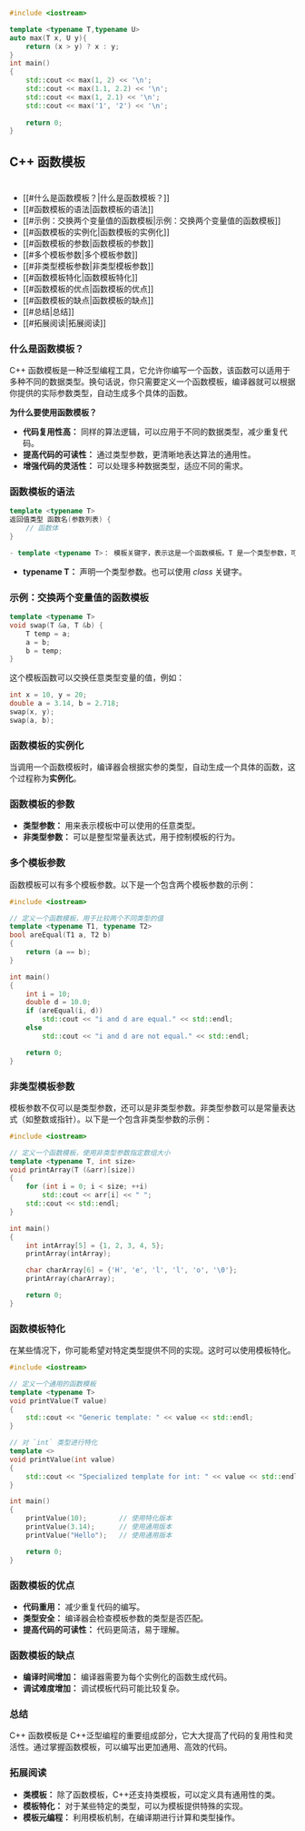 
```cpp
#include <iostream>

template <typename T,typename U>
auto max(T x, U y){
    return (x > y) ? x : y;
}
int main()
{
    std::cout << max(1, 2) << '\n';
    std::cout << max(1.1, 2.2) << '\n';
    std::cout << max(1, 2.1) << '\n';
    std::cout << max('1', '2') << '\n';
 
    return 0;
}
```

## C++ 函数模板  
# 
- [[#什么是函数模板？|什么是函数模板？]]
- [[#函数模板的语法|函数模板的语法]]
- [[#示例：交换两个变量值的函数模板|示例：交换两个变量值的函数模板]]
- [[#函数模板的实例化|函数模板的实例化]]
- [[#函数模板的参数|函数模板的参数]]
- [[#多个模板参数|多个模板参数]]
- [[#非类型模板参数|非类型模板参数]]
- [[#函数模板特化|函数模板特化]]
- [[#函数模板的优点|函数模板的优点]]
- [[#函数模板的缺点|函数模板的缺点]]
- [[#总结|总结]]
- [[#拓展阅读|拓展阅读]]
### 什么是函数模板？

C++ 函数模板是一种泛型编程工具，它允许你编写一个函数，该函数可以适用于多种不同的数据类型。换句话说，你只需要定义一个函数模板，编译器就可以根据你提供的实际参数类型，自动生成多个具体的函数。

**为什么要使用函数模板？**

- **代码复用性高：** 同样的算法逻辑，可以应用于不同的数据类型，减少重复代码。
- **提高代码的可读性：** 通过类型参数，更清晰地表达算法的通用性。
- **增强代码的灵活性：** 可以处理多种数据类型，适应不同的需求。

### 函数模板的语法

```C++
template <typename T>
返回值类型 函数名(参数列表) {
    // 函数体
}
```

```C++
- template <typename T>： 模板关键字，表示这是一个函数模板。T 是一个类型参数，可以代表任意数据类型。
```
- **typename T：** 声明一个类型参数。也可以使用 *class* 关键字。

### 示例：交换两个变量值的函数模板

```C++
template <typename T>
void swap(T &a, T &b) {
    T temp = a;
    a = b;
    b = temp;
}
```

这个模板函数可以交换任意类型变量的值，例如：

```C++
int x = 10, y = 20;
double a = 3.14, b = 2.718;
swap(x, y);
swap(a, b);
```

### 函数模板的实例化

当调用一个函数模板时，编译器会根据实参的类型，自动生成一个具体的函数，这个过程称为**实例化**。

### 函数模板的参数

- **类型参数：** 用来表示模板中可以使用的任意类型。
- **非类型参数：** 可以是整型常量表达式，用于控制模板的行为。

### 多个模板参数

函数模板可以有多个模板参数。以下是一个包含两个模板参数的示例：

```cpp
#include <iostream>

// 定义一个函数模板，用于比较两个不同类型的值
template <typename T1, typename T2>
bool areEqual(T1 a, T2 b)
{
    return (a == b);
}

int main()
{
    int i = 10;
    double d = 10.0;
    if (areEqual(i, d))
        std::cout << "i and d are equal." << std::endl;
    else
        std::cout << "i and d are not equal." << std::endl;

    return 0;
}

```


### 非类型模板参数

模板参数不仅可以是类型参数，还可以是非类型参数。非类型参数可以是常量表达式（如整数或指针）。以下是一个包含非类型参数的示例：

```cpp
#include <iostream>

// 定义一个函数模板，使用非类型参数指定数组大小
template <typename T, int size>
void printArray(T (&arr)[size])
{
    for (int i = 0; i < size; ++i)
        std::cout << arr[i] << " ";
    std::cout << std::endl;
}

int main()
{
    int intArray[5] = {1, 2, 3, 4, 5};
    printArray(intArray);

    char charArray[6] = {'H', 'e', 'l', 'l', 'o', '\0'};
    printArray(charArray);

    return 0;
}

```

### 函数模板特化

在某些情况下，你可能希望对特定类型提供不同的实现。这时可以使用模板特化。

```cpp
#include <iostream>

// 定义一个通用的函数模板
template <typename T>
void printValue(T value)
{
    std::cout << "Generic template: " << value << std::endl;
}

// 对 `int` 类型进行特化
template <>
void printValue(int value)
{
    std::cout << "Specialized template for int: " << value << std::endl;
}

int main()
{
    printValue(10);        // 使用特化版本
    printValue(3.14);      // 使用通用版本
    printValue("Hello");   // 使用通用版本

    return 0;
}
```

### 函数模板的优点

- **代码重用：** 减少重复代码的编写。
- **类型安全：** 编译器会检查模板参数的类型是否匹配。
- **提高代码的可读性：** 代码更简洁，易于理解。

### 函数模板的缺点

- **编译时间增加：** 编译器需要为每个实例化的函数生成代码。
- **调试难度增加：** 调试模板代码可能比较复杂。

### 总结

C++ 函数模板是 C++泛型编程的重要组成部分，它大大提高了代码的复用性和灵活性。通过掌握函数模板，可以编写出更加通用、高效的代码。

### 拓展阅读

- **类模板：** 除了函数模板，C++还支持类模板，可以定义具有通用性的类。
- **模板特化：** 对于某些特定的类型，可以为模板提供特殊的实现。
- **模板元编程：** 利用模板机制，在编译期进行计算和类型操作。